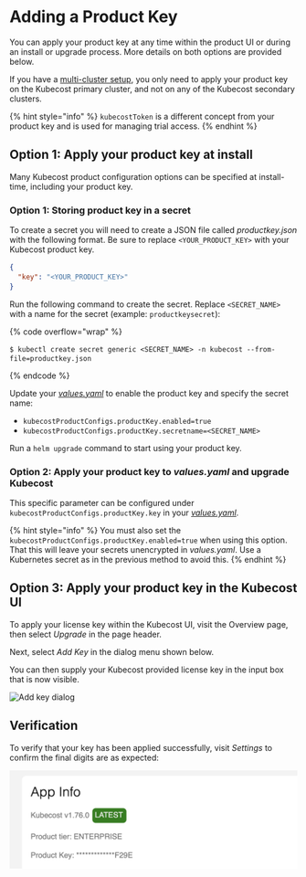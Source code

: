 # Adding a Product Key

You can apply your product key at any time within the product UI or during an install or upgrade process. More details on both options are provided below.

If you have a [multi-cluster setup](/install-and-configure/install/multi-cluster/multi-cluster.md), you only need to apply your product key on the Kubecost primary cluster, and not on any of the Kubecost secondary clusters.

{% hint style="info" %}
`kubecostToken` is a different concept from your product key and is used for managing trial access.
{% endhint %}

## Option 1: Apply your product key at install

Many Kubecost product configuration options can be specified at install-time, including your product key.

### Option 1: Storing product key in a secret

To create a secret you will need to create a JSON file called _productkey.json_ with the following format. Be sure to replace `<YOUR_PRODUCT_KEY>` with your Kubecost product key.

```json
{ 
  "key": "<YOUR_PRODUCT_KEY>"
}
```

Run the following command to create the secret. Replace `<SECRET_NAME>` with a name for the secret (example: `productkeysecret`):

{% code overflow="wrap" %}
```shell
$ kubectl create secret generic <SECRET_NAME> -n kubecost --from-file=productkey.json
```
{% endcode %}

Update your [_values.yaml_](https://github.com/kubecost/cost-analyzer-helm-chart/blob/5eedab0433445a5b8e134113beb95f4598cd5e2d/cost-analyzer/values.yaml#L714-L717) to enable the product key and specify the secret name:

* `kubecostProductConfigs.productKey.enabled=true`
* `kubecostProductConfigs.productKey.secretname=<SECRET_NAME>`

Run a `helm upgrade` command to start using your product key.

### Option 2: Apply your product key to _values.yaml_ and upgrade Kubecost

This specific parameter can be configured under `kubecostProductConfigs.productKey.key` in your [_values.yaml_](https://github.com/kubecost/cost-analyzer-helm-chart/blob/84dfbe4addedfee55b50af6ca44c1f62966d4457/cost-analyzer/values.yaml#L426).

{% hint style="info" %}
You must also set the `kubecostProductConfigs.productKey.enabled=true` when using this option. That this will leave your secrets unencrypted in _values.yaml_. Use a Kubernetes secret as in the previous method to avoid this.
{% endhint %}

## Option 3: Apply your product key in the Kubecost UI

To apply your license key within the Kubecost UI, visit the Overview page, then select _Upgrade_ in the page header.

Next, select _Add Key_ in the dialog menu shown below.

You can then supply your Kubecost provided license key in the input box that is now visible.

![Add key dialog](/images/add-key-dialog.png)

## Verification

To verify that your key has been applied successfully, visit _Settings_ to confirm the final digits are as expected:

![Verifying a product key](/images/add-key-verification.png)

